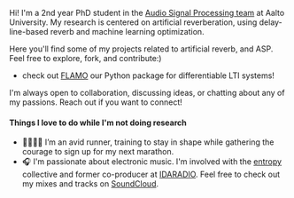 Hi! I'm a 2nd year PhD student in the [Audio Signal Processing team](https://www.aalto.fi/en/department-of-signal-processing-and-acoustics) at Aalto University. My research is centered on artificial reverberation, using delay-line-based reverb and machine learning optimization. 

Here you'll find some of my projects related to artificial reverb, and ASP. Feel free to explore, fork, and contribute:)
- check out [FLAMO](https://github.com/gdalsanto/flamo) our Python package for differentiable LTI systems!
  
I'm always open to collaboration, discussing ideas, or chatting about any of my passions. Reach out if you want to connect! 


#### Things I love to do while I'm not doing research

- 🏃🏼‍♀️‍➡️ I’m an avid runner, training to stay in shape while gathering the courage to sign up for my next marathon.
- 🎧 I'm passionate about electronic music. I'm involved with the [entropy](https://entropy.fi) collective and former co-producer at [IDARADIO](https://idaidaida.net). Feel free to check out my mixes and tracks on [SoundCloud](https://soundcloud.com/jiaozifan).
